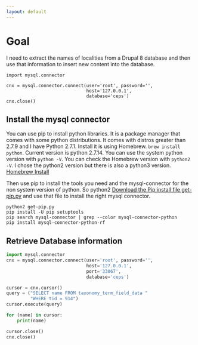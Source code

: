 ```yaml
---
layout: default
---
```


# Goal

I need to extract the names of localities from a Drupal 8 database and then use that information to insert new content into the database.

```
import mysql.connector

cnx = mysql.connector.connect(user='root', password='',
                              host='127.0.0.1',
                              database='ceps')
cnx.close()
```

## Install the mysql connector

You can use pip to install python libraries. It is a package manager that comes with some python distributions. It comes with distros greater than 2.7.9 and I have Python 2.7.1. Install it is using Homebrew. `brew install python`. Current version is python 2.7.14.  You can use the system python version with `python -V`. You can check the Homebrew version with `python2 -V`. I chose the python2 version but there is also a python3 version. [Homebrew Install](http://docs.python-guide.org/en/latest/starting/install/osx/)

Then use pip to install the tools you need and the mysql-connector for the non system version of python. So python2 [Download the Pip install file get-pip.py](https://pip.pypa.io/en/stable/installing/) and use that file to install the right mysql connector.
```
python2 get-pip.py
pip install -U pip setuptools
pip search mysql-connector | grep --color mysql-connector-python
pip install mysql-connector-python-rf
```

## Retrieve Database information

```python
import mysql.connector
cnx = mysql.connector.connect(user='root', password='',
                              host='127.0.0.1',
                              port='33067',
                              database='ceps')

cursor = cnx.cursor()
query = ("SELECT name FROM taxonomy_term_field_data "
         "WHERE tid = 914")
cursor.execute(query)

for (name) in cursor:
    print(name)

cursor.close()
cnx.close()
```
